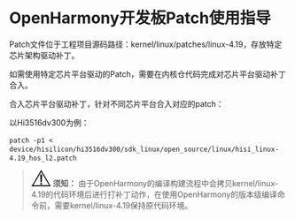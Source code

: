 # OpenHarmony开发板Patch使用指导<a name="ZH-CN_TOPIC_0000001081980461"></a>

Patch文件位于工程项目源码路径：kernel/linux/patches/linux-4.19，存放特定芯片架构驱动补丁。

如需使用特定芯片平台驱动的Patch，需要在内核仓代码完成对芯片平台驱动补丁合入。

合入芯片平台驱动补丁，针对不同芯片平台合入对应的patch：

以Hi3516dv300为例：

```
patch -p1 < device/hisilicon/hi3516dv300/sdk_linux/open_source/linux/hisi_linux-4.19_hos_l2.patch 
```

>![](../public_sys-resources/icon-notice.gif) **须知：** 
>由于OpenHarmony的编译构建流程中会拷贝kernel/linux-4.19的代码环境后进行打补丁动作，在使用OpenHarmony的版本级编译命令前，需要kernel/linux-4.19保持原代码环境。

